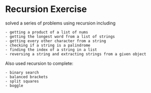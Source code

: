 # Recursion Exercise

solved a series of problems using recursion including

    - getting a product of a list of nums
    - getting the longest word from a list of strings
    - getting every other character from a string
    - checking if a string is a palindrome
    - finding the index of a string in a list
    - reversing a string and extracting strings from a given object

Also used recursion to complete:

    - binary search
    - balanced brackets
    - split squares
    - boggle
